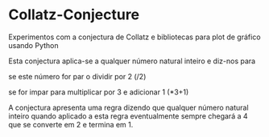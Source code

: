 # Collatz-Conjecture
Experimentos com a conjectura de Collatz e bibliotecas para plot de gráfico usando Python

Esta conjectura aplica-se a qualquer número natural inteiro
e diz-nos para

se este número for par
o dividir por 2 (/2)

se for impar
para multiplicar por 3 e adicionar 1 (*3+1)


A conjectura apresenta uma regra dizendo que
qualquer número natural inteiro
quando aplicado a esta regra
eventualmente sempre chegará a 4
que se converte em 2 e termina em 1. 
